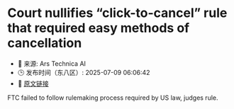 # Court nullifies “click-to-cancel” rule that required easy methods of cancellation
- 📅 来源: Ars Technica AI
- 🕒 发布时间（东八区）: 2025-07-09 06:06:42
- 🔗 [原文链接](https://arstechnica.com/tech-policy/2025/07/us-court-cancels-ftc-rule-that-would-have-made-canceling-subscriptions-easier/)

FTC failed to follow rulemaking process required by US law, judges rule.